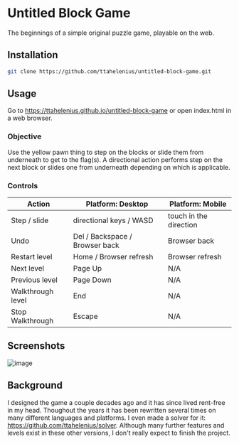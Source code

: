 # **Untitled Block Game**

The beginnings of a simple original puzzle game, playable on the web.

## **Installation**

```bash
git clone https://github.com/ttahelenius/untitled-block-game.git
```

## **Usage**

Go to https://ttahelenius.github.io/untitled-block-game
or open index.html in a web browser.

### **Objective**

Use the yellow pawn thing to step on the blocks or slide them from underneath to get to the flag(s). A directional action performs step on the next block or slides one from underneath depending on which is applicable.

### **Controls**

| Action            | Platform: Desktop              | Platform: Mobile       |
| ----------------- | ------------------------------ | ---------------------- |
| Step / slide      | directional keys / WASD        | touch in the direction |
| Undo              | Del / Backspace / Browser back | Browser back           |
| Restart level     | Home / Browser refresh         | Browser refresh        |
| Next level        | Page Up                        | N/A                    |
| Previous level    | Page Down                      | N/A                    |
| Walkthrough level | End                            | N/A                    |
| Stop Walkthrough  | Escape                         | N/A                    |

## **Screenshots**

![image](https://github.com/user-attachments/assets/94d3cfb6-c2a7-4cb0-a3e6-18f7989d380d)

## **Background**

I designed the game a couple decades ago and it has since lived rent-free in my head. Thoughout the years it has been rewritten several times on many different languages and platforms. I even made a solver for it: https://github.com/ttahelenius/solver. Although many further features and levels exist in these other versions, I don't really expect to finish the project.
